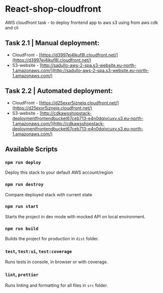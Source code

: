 # React-shop-cloudfront

AWS cloudfront task - to deploy frontend app to aws s3 using from aws cdk and cli

## Task 2.1 | Manual deployment:
 - CloudFront - [https://d3997ej4lkuf8l.cloudfront.net/](https://d3997ej4lkuf8l.cloudfront.net/)
 - S3-website - [http://sadullo-aws-2-spa.s3-website.eu-north-1.amazonaws.com/](http://sadullo-aws-2-spa.s3-website.eu-north-1.amazonaws.com/)

## Task 2.2 | Automated deployment:
 - CloudFront - [https://d25exxr5jznejq.cloudfront.net/](https://d25exxr5jznejq.cloudfront.net/)
 - S3-website - [http://cdkawsshopstack-deploymentfrontendbucket67ceb713-e4n0dqivcuxv.s3.eu-north-1.amazonaws.com/](http://cdkawsshopstack-deploymentfrontendbucket67ceb713-e4n0dqivcuxv.s3.eu-north-1.amazonaws.com/)

## Available Scripts

### `npm run deploy`

Deploy this stack to your default AWS account/region

### `npm run destroy`

Compare deployed stack with current state

### `npm run start`

Starts the project in dev mode with mocked API on local environment.

### `npm run build`

Builds the project for production in `dist` folder.

### `test`, `test:ui`, `test:coverage`

Runs tests in console, in browser or with coverage.

### `lint`, `prettier`

Runs linting and formatting for all files in `src` folder.
